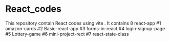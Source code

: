 # React_codes
This repository contain  React codes using vite . 
It contains 8 react-app
#1 amazon-cards
#2 Basic-react-app
#3 forms-in-react
#4 login-signup-page
#5 Lottery-game
#6 mini-project-rect
#7 react-state-class

